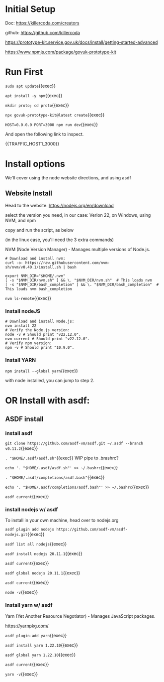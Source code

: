 
# Initial Setup

Doc: https://killercoda.com/creators

github: https://github.com/killercoda


https://prototype-kit.service.gov.uk/docs/install/getting-started-advanced

https://www.npmjs.com/package/govuk-prototype-kit



# Run First

`sudo apt update`{{exec}}

`apt install -y npm`{{exec}}

`mkdir proto; cd proto`{{exec}}

`npx govuk-prototype-kit@latest create`{{exec}}

`HOST=0.0.0.0 PORT=3000 npm run dev`{{exec}}

And open the following link to inspect.

{{TRAFFIC_HOST1_3000}}

# Install options

We'll cover using the node website directions, and using asdf


## Website Install

Head to the website: https://nodejs.org/en/download

select the version you need, in our case: Verion 22, on Windows, using NVM, and npm

copy and run the script, as below

(in the linux case, you'll need the 3 extra commands)


NVM (Node Version Manager) - Manages multiple versions of Node.js.
```
# Download and install nvm:
curl -o- https://raw.githubusercontent.com/nvm-sh/nvm/v0.40.1/install.sh | bash

export NVM_DIR="$HOME/.nvm"
[ -s "$NVM_DIR/nvm.sh" ] && \. "$NVM_DIR/nvm.sh"  # This loads nvm
[ -s "$NVM_DIR/bash_completion" ] && \. "$NVM_DIR/bash_completion"  # This loads nvm bash_completion
```

`nvm ls-remote`{{exec}}

### Install nodeJS
```
# Download and install Node.js:
nvm install 22
# Verify the Node.js version:
node -v # Should print "v22.12.0".
nvm current # Should print "v22.12.0".
# Verify npm version:
npm -v # Should print "10.9.0".
```

### Install YARN

`npm install --global yarn`{{exec}}

with node installed, you can jump to step 2.

# OR Install with asdf:

## ASDF install


### install asdf

`git clone https://github.com/asdf-vm/asdf.git ~/.asdf --branch v0.11.2`{{exec}}

`. "$HOME/.asdf/asdf.sh"`{{exec}} WIP pipe to .brashrc?

`echo '. "$HOME/.asdf/asdf.sh"' >> ~/.bashrc`{{exec}}

`. "$HOME/.asdf/completions/asdf.bash"`{{exec}}

`echo '. "$HOME/.asdf/completions/asdf.bash"' >> ~/.bashrc`{{exec}}

`asdf current`{{exec}}

### install nodejs w/ asdf

To install in your own machine, head over to nodejs.org


`asdf plugin add nodejs https://github.com/asdf-vm/asdf-nodejs.git`{{exec}}

`asdf list all nodejs`{{exec}}

`asdf install nodejs 20.11.1`{{exec}}

`asdf current`{{exec}}

`asdf global nodejs 20.11.1`{{exec}}

`asdf current`{{exec}}

`node -v`{{exec}}

### Install yarn w/ asdf

Yarn (Yet Another Resource Negotiator) - Manages JavaScript packages.

https://yarnpkg.com/

`asdf plugin-add yarn`{{exec}}

`asdf install yarn 1.22.10`{{exec}}

`asdf global yarn 1.22.10`{{exec}}

`asdf current`{{exec}}

`yarn -v`{{exec}}
